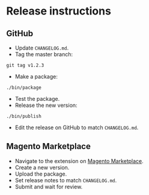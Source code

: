 # Release instructions

## GitHub

* Update `CHANGELOG.md`.
* Tag the master branch:

~~~
git tag v1.2.3
~~~

* Make a package:

~~~
./bin/package
~~~

* Test the package.
* Release the new version:

~~~
./bin/publish
~~~

* Edit the release on GitHub to match `CHANGELOG.md`.

## Magento Marketplace

* Navigate to the extension on [Magento
  Marketplace](https://developer.magento.com/extensions/versions/webwinkelkeur-magento2).
* Create a new version.
* Upload the package.
* Set release notes to match `CHANGELOG.md`.
* Submit and wait for review.
